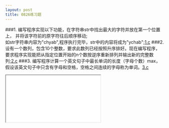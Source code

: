 ```yaml
---
layout: post
title: 0826练习题
---
```

###1.
编写程序实现以下功能，在字符串str中找出最大的字符并放在第一个位置上，
并将该字符前的原字符往后顺序移动;<br>
如str字符串内容为"chyab",程序执行完毕，str中的内容将成为"ychab";<a href="./1.c">1.c</a>
###2.
设有一个数列，包含10个整数，要求此数列已经按照升序排好。现在编写程序，
要求程序实现能把从指定位置开始的n个数按逆序重新排列并输出新的完整数列;<a href="./2.c">2.c</a>
###3.
编写程序计算一个英文句子中最长单词的长度（字母个数）max，假设该英文句子中只含有字母和空格，空格之间连续的字母称为单词。<a href="./3.c">3.c</a>
<br>
<iframe src="./1.c">
111
</iframe>
